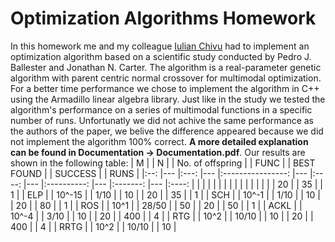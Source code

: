 # Optimization Algorithms Homework
In this homework me and my colleague [Iulian Chivu](https://github.com/IulianChivu) had to implement an optimization algorithm based on a scientific study conducted by Pedro J. Ballester and Jonathan N. Carter. The algorithm is a real-parameter genetic algorithm with parent centric normal crossover for multimodal optimization. For a better time performance we chose to implement the algorithm in C++ using the Armadillo linear algebra library. Just like in the study we tested the algorithm's performance on a series of multimodal functions in a specific number of runs. Unfortunatly we did not achive the same performance as the authors of the paper, we belive the difference appeared because we did not implement the algorithm 100% correct. **A more detailed explanation can be found in Documentation -> Documentation.pdf**. Our results are shown in the following table: 
|  M 	|   	|  N  	|   	| No. of offspring 	|   	| FUNC 	|   	| BEST FOUND 	|   	| SUCCESS 	|   	| RUNS 	|
|:--:	|---	|:---:	|---	|:----------------:	|---	|:----:	|---	|:----------:	|---	|:-------:	|---	|:----:	|
|    	|   	|     	|   	|                  	|   	|      	|   	|            	|   	|         	|   	|      	|
| 20 	|   	|  35 	|   	|         1        	|   	|  ELP 	|   	|   10^-15   	|   	|   1/10  	|   	|  10  	|
| 20 	|   	|  35 	|   	|         1        	|   	|  SCH 	|   	|    10^-1   	|   	|   1/10  	|   	|  10  	|
| 20 	|   	|  80 	|   	|         1        	|   	|  ROS 	|   	|    10^1    	|   	|  28/50  	|   	|  50  	|
| 20 	|   	|  50 	|   	|         1        	|   	| ACKL 	|   	|    10^-4   	|   	|   3/10  	|   	|  10  	|
| 20 	|   	| 400 	|   	|         4        	|   	|  RTG 	|   	|    10^2    	|   	|  10/10  	|   	|  10  	|
| 20 	|   	| 400 	|   	|         4        	|   	| RRTG 	|   	|    10^2    	|   	|  10/10  	|   	|  10  	|
